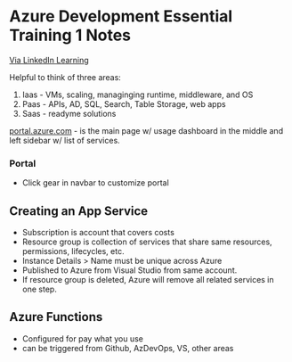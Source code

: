 # Azure Development Essential Training 1 Notes

[Via LinkedIn Learning](https://www.linkedin.com/learning/azure-development-essential-training-1-azure-roadmap-and-key-features/welcome?pathUrn=urn%3Ali%3AlyndaLearningPath%3A5b0728e5498e4ef31386867c&u=78655346)

 Helpful to think of three areas:
 1. Iaas - VMs, scaling, managinging runtime, middleware, and OS
 1. Paas - APIs, AD, SQL, Search, Table Storage, web apps
 1. Saas - readyme solutions

[portal.azure.com](https://portal.azure.com) - is the main page w/ usage dashboard in the middle and left sidebar w/ list of services.

### Portal

- Click gear in navbar to customize portal


## Creating an App Service

- Subscription is account that covers costs
- Resource group is collection of services that share same resources, permissions, lifecycles, etc.
- Instance Details > Name must be unique across Azure
- Published to Azure from Visual Studio from same account. 
- If resource group is deleted, Azure will remove all related services in one step.

## Azure Functions

- Configured for pay what you use
- can be triggered from Github, AzDevOps, VS, other areas


